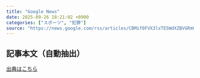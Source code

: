 ```yaml
---
title: "Google News"
date: 2025-09-26 18:21:02 +0900
categories: ["スポーツ", "犯罪"]
source: "https://news.google.com/rss/articles/CBMif0FVX3lxTE5WdXZBVGRmUTN4SUdsZjFtRUEwX2U4aUJ0ZDc1dUxyYWk2eXM3YmZ6TThzVFNSV0RtNzBOWDlBamNaV0ZkTWFsREpaYl9nd0RzZEN3S3pYaFkteUZHX2VhTGE5RlNZbWlZT3h1TUdRM3F1bUVkZjJOSjhoa0w3WTA?oc=5"
---
```


## 記事本文（自動抽出）
<body class="y0K44d EA71Tc" id="readabilityBody"></body>

[出典はこちら](https://news.google.com/rss/articles/CBMif0FVX3lxTE5WdXZBVGRmUTN4SUdsZjFtRUEwX2U4aUJ0ZDc1dUxyYWk2eXM3YmZ6TThzVFNSV0RtNzBOWDlBamNaV0ZkTWFsREpaYl9nd0RzZEN3S3pYaFkteUZHX2VhTGE5RlNZbWlZT3h1TUdRM3F1bUVkZjJOSjhoa0w3WTA?oc=5)
